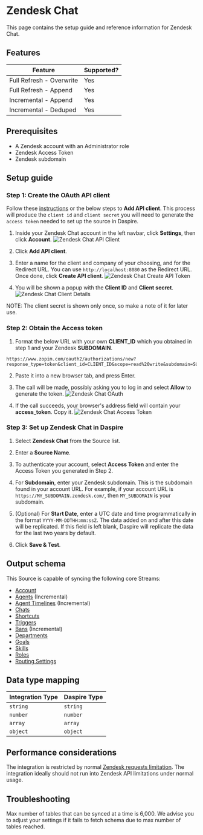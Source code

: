 # Zendesk Chat

This page contains the setup guide and reference information for Zendesk Chat.

## Features

| Feature | Supported? |
| --- | --- |
| Full Refresh - Overwrite | Yes |
| Full Refresh - Append | Yes |
| Incremental - Append | Yes |
| Incremental - Deduped | Yes |

## Prerequisites

* A Zendesk account with an Administrator role
* Zendesk Access Token
* Zendesk subdomain

## Setup guide

### Step 1: Create the OAuth API client

Follow these [instructions](https://support.zendesk.com/hc/en-us/articles/4408828740762-Chat-API-tutorial-Generating-an-OAuth-token-integrated-Chat-accounts-) or the below steps to **Add API client**. This process will produce the `client id` and `client secret` you will need to generate the `access token` needed to set up the source in Daspire.

1. Inside your Zendesk Chat account in the left navbar, click **Settings**, then click **Account**.
![Zendesk Chat API Client](/assets/images/zendesk-chat-api-client.jpg "Zendesk Chat API Client")

2. Click **Add API client**.

3. Enter a name for the client and company of your choosing, and for the Redirect URL. You can use `http://localhost:8080` as the Redirect URL. Once done, click **Create API client**.
![Zendesk Chat Create API Token](/assets/images/zendesk-chat-create-api-token.jpg "Zendesk Chat Create API Token")

4. You will be shown a popup with the **Client ID** and **Client secret**.
![Zendesk Chat Client Details](/assets/images/zendesk-chat-client-details.jpg "Zendesk Chat Client Details")

  NOTE: The client secret is shown only once, so make a note of it for later use.

### Step 2: Obtain the Access token

1. Format the below URL with your own **CLIENT_ID** which you obtained in step 1 and your Zendesk **SUBDOMAIN**.
```
https://www.zopim.com/oauth2/authorizations/new?response_type=token&client_id=CLIENT_ID&scope=read%20write&subdomain=SUBDOMAIN
```

2. Paste it into a new browser tab, and press Enter.

3. The call will be made, possibly asking you to log in and select **Allow** to generate the token.
![Zendesk Chat OAuth](/assets/images/zendesk-chat-oauth.jpg "Zendesk Chat OAuth")

4. If the call succeeds, your browser's address field will contain your **access_token**. Copy it.
![Zendesk Chat Access Token](/assets/images/zendesk-chat-access-token.jpg "Zendesk Chat Access Token")

### Step 3: Set up Zendesk Chat in Daspire

1. Select **Zendesk Chat** from the Source list.

2. Enter a **Source Name**.

3. To authenticate your account, select **Access Token** and enter the Access Token you generated in Step 2.

4. For **Subdomain**, enter your Zendesk subdomain. This is the subdomain found in your account URL. For example, if your account URL is `https://MY_SUBDOMAIN.zendesk.com/`, then `MY_SUBDOMAIN` is your subdomain.

5. (Optional) For **Start Date**, enter a UTC date and time programmatically in the format `YYYY-MM-DDTHH:mm:ssZ`. The data added on and after this date will be replicated. If this field is left blank, Daspire will replicate the data for the last two years by default.

6. Click **Save & Test**.

## Output schema

This Source is capable of syncing the following core Streams:

* [Account](https://developer.zendesk.com/rest_api/docs/chat/accounts#show-account)
* [Agents](https://developer.zendesk.com/rest_api/docs/chat/agents#list-agents) (Incremental)
* [Agent Timelines](https://developer.zendesk.com/rest_api/docs/chat/incremental_export#incremental-agent-timeline-export) (Incremental)
* [Chats](https://developer.zendesk.com/rest_api/docs/chat/chats#list-chats)
* [Shortcuts](https://developer.zendesk.com/rest_api/docs/chat/shortcuts#list-shortcuts)
* [Triggers](https://developer.zendesk.com/rest_api/docs/chat/triggers#list-triggers)
* [Bans](https://developer.zendesk.com/rest_api/docs/chat/bans#list-bans) (Incremental)
* [Departments](https://developer.zendesk.com/rest_api/docs/chat/departments#list-departments)
* [Goals](https://developer.zendesk.com/rest_api/docs/chat/goals#list-goals)
* [Skills](https://developer.zendesk.com/rest_api/docs/chat/skills#list-skills)
* [Roles](https://developer.zendesk.com/rest_api/docs/chat/roles#list-roles)
* [Routing Settings](https://developer.zendesk.com/rest_api/docs/chat/routing_settings#show-account-routing-settings)

## Data type mapping

| Integration Type | Daspire Type |
| --- | --- |
| `string` | `string` |
| `number` | `number` |
| `array` | `array` |
| `object` | `object` |

## Performance considerations

The integration is restricted by normal [Zendesk requests limitation](https://developer.zendesk.com/api-reference/live-chat/chat-api/chats/#rate-limit). The integration ideally should not run into Zendesk API limitations under normal usage.

## Troubleshooting

Max number of tables that can be synced at a time is 6,000. We advise you to adjust your settings if it fails to fetch schema due to max number of tables reached.

